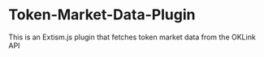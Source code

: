 # Token-Market-Data-Plugin
This is an Extism.js plugin that fetches token market data from the OKLink API
